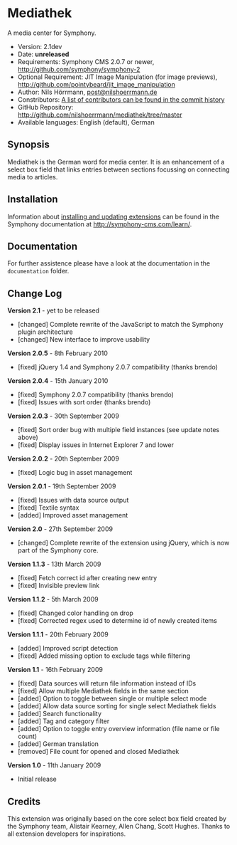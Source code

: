 # Mediathek

A media center for Symphony.

- Version: 2.1dev
- Date: **unreleased**
- Requirements: Symphony CMS 2.0.7 or newer, <http://github.com/symphony/symphony-2>
- Optional Requirement: JIT Image Manipulation (for image previews), <http://github.com/pointybeard/jit_image_manipulation>
- Author: Nils Hörrmann, post@nilshoerrmann.de
- Constributors: [A list of contributors can be found in the commit history](http://github.com/nilshoerrmann/mediathek/commits/master)
- GitHub Repository: <http://github.com/nilshoerrmann/mediathek/tree/master>
- Available languages: English (default), German

## Synopsis

Mediathek is the German word for media center. It is an enhancement of a select box field that links entries between sections focussing on connecting media to articles.

## Installation

Information about [installing and updating extensions](http://symphony-cms.com/learn/tasks/view/install-an-extension/) can be found in the Symphony documentation at <http://symphony-cms.com/learn/>.

## Documentation

For further assistence please have a look at the documentation in the `documentation` folder.

## Change Log

**Version 2.1** - yet to be released

- [changed]	Complete rewrite of the JavaScript to match the Symphony plugin architecture
- [changed]	New interface to improve usability

**Version 2.0.5** - 8th February 2010

- [fixed]	jQuery 1.4 and Symphony 2.0.7 compatibility (thanks brendo)

**Version 2.0.4** - 15th January 2010

- [fixed]	Symphony 2.0.7 compatibility (thanks brendo)
- [fixed]	Issues with sort order (thanks brendo)

**Version 2.0.3** - 30th September 2009

- [fixed]	Sort order bug with multiple field instances (see update notes above)
- [fixed]	Display issues in Internet Explorer 7 and lower

**Version 2.0.2** - 20th September 2009

- [fixed]	Logic bug in asset management

**Version 2.0.1** - 19th September 2009

- [fixed]	Issues with data source output
- [fixed]	Textile syntax
- [added]	Improved asset management

**Version 2.0** - 27th September 2009

- [changed]	Complete rewrite of the extension using jQuery, which is now part of the Symphony core.

**Version 1.1.3** - 13th March 2009

- [fixed]   Fetch correct id after creating new entry
- [fixed]   Invisible preview link

**Version 1.1.2** - 5th March 2009

- [fixed]   Changed color handling on drop
- [fixed]   Corrected regex used to determine id of newly created items

**Version 1.1.1** - 20th February 2009

- [added]   Improved script detection
- [fixed]   Added missing option to exclude tags while filtering

**Version 1.1** - 16th February 2009

- [fixed]   Data sources will return file information instead of IDs
- [fixed]   Allow multiple Mediathek fields in the same section
- [added]   Option to toggle between single or multiple select mode
- [added]   Allow data source sorting for single select Mediathek fields
- [added]   Search functionality
- [added]   Tag and category filter
- [added]   Option to toggle entry overview information (file name or file count)
- [added]   German translation
- [removed] File count for opened and closed Mediathek

**Version 1.0** - 11th January 2009

- Initial release

## Credits

This extension was originally based on the core select box field created by the Symphony team, Alistair Kearney, Allen Chang, Scott Hughes. Thanks to all extension developers for inspirations.